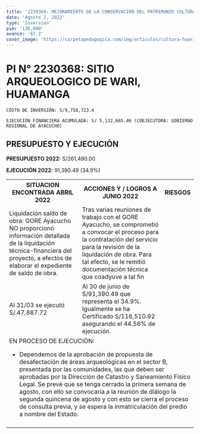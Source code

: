 ```yaml
---
title: '2230368: MEJORAMIENTO DE LA CONSERVACION DEL PATRIMONIO CULTURAL DEL SITIO ARQUEOLOGICO DE WARI, HUAMANGA - AYACUCHO'
date: 'Agosto 2, 2022'
type: 'Inversion'
pim: '136,000'
avance: '67.2'
cover_image: 'https://carpetapedagogica.com/img/articulos/cultura-huari.jpg?ezimgfmt=ng%3Awebp%2Fngcb1%2Frs%3Adevice%2Frscb1-2'
---
```

# PI N° 2230368: SITIO ARQUEOLOGICO DE WARI, HUAMANGA

`COSTO DE INVERSIÓN: S/9,758,723.4`

`EJECUCIÓN FINANCIERA ACUMULADA: S/ 5,132,665.46 (COEJECUTORA: GOBIERNO REGIONAL DE AYACUCHO)`

## PRESUPUESTO Y EJECUCIÓN

**PRESUPUESTO 2022:** S/261,490.00

**EJECUCIÓN 2022:** 91,390.49 (34.9%)

<table>

<tr>
<th>SITUACION ENCONTRADA ABRIL 2022
</th>
<th>ACCIONES Y / LOGROS A JUNIO 2022</th>
<th>RIESGOS</th>
</tr>

<tr>
<td>Liquidación saldo de obra: GORE Ayacucho NO proporcionó información detallada de la liquidación técnica-financiera del proyecto, a efectos de elaborar el expediente de saldo de obra.</td>
<td>Tras varias reuniones de trabajo con el GORE Ayacucho, se comprometió a convocar el proceso para la contratación del servicio para la revisión de la liquidación de obra. Para tal efecto, se le remitió documentación técnica que coadyuve a tal fin</td>
<td></td>
</tr>

<tr>
<td>Al 31/03 se ejecutó S/.47,887.72</td>
<td>Al 30 de junio de S/91,390.49   que representa el 34.9%. Igualmente se ha Certificado S/116,510.92 asegurando el 44.56% de ejecución.</td>
<td></td>
</tr>

<tr>
<td colspan="3">EN PROCESO DE EJECUCIÓN: 

* Dependemos de la aprobación de propuesta de desafectación de áreas arqueológicas en el sector B, presentada por las comunidades, las que deben ser aprobadas por la Dirección de Catastro y Saneamiento Físico Legal. Se prevé que se tenga cerrado la primera semana de agosto, con ello se convocaría a la reunión de diálogo la segunda quincena de agosto y con esto se cierra el proceso de consulta previa, y se espera la inmatriculación del predio a nombre del Estado. 
</td>
</tr>

<tr>
<td></td>
<td></td>
<td></td>
</tr>

</table>
